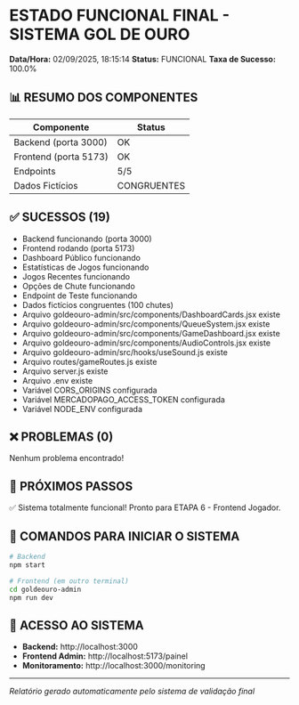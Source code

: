 # ESTADO FUNCIONAL FINAL - SISTEMA GOL DE OURO

**Data/Hora:** 02/09/2025, 18:15:14
**Status:** FUNCIONAL
**Taxa de Sucesso:** 100.0%

## 📊 RESUMO DOS COMPONENTES

| Componente | Status |
|------------|--------|
| Backend (porta 3000) | OK |
| Frontend (porta 5173) | OK |
| Endpoints | 5/5 |
| Dados Fictícios | CONGRUENTES |

## ✅ SUCESSOS (19)

- Backend funcionando (porta 3000)
- Frontend rodando (porta 5173)
- Dashboard Público funcionando
- Estatísticas de Jogos funcionando
- Jogos Recentes funcionando
- Opções de Chute funcionando
- Endpoint de Teste funcionando
- Dados fictícios congruentes (100 chutes)
- Arquivo goldeouro-admin/src/components/DashboardCards.jsx existe
- Arquivo goldeouro-admin/src/components/QueueSystem.jsx existe
- Arquivo goldeouro-admin/src/components/GameDashboard.jsx existe
- Arquivo goldeouro-admin/src/components/AudioControls.jsx existe
- Arquivo goldeouro-admin/src/hooks/useSound.js existe
- Arquivo routes/gameRoutes.js existe
- Arquivo server.js existe
- Arquivo .env existe
- Variável CORS_ORIGINS configurada
- Variável MERCADOPAGO_ACCESS_TOKEN configurada
- Variável NODE_ENV configurada

## ❌ PROBLEMAS (0)

Nenhum problema encontrado!

## 🎯 PRÓXIMOS PASSOS

✅ Sistema totalmente funcional! Pronto para ETAPA 6 - Frontend Jogador.

## 🚀 COMANDOS PARA INICIAR O SISTEMA

```bash
# Backend
npm start

# Frontend (em outro terminal)
cd goldeouro-admin
npm run dev
```

## 📱 ACESSO AO SISTEMA

- **Backend:** http://localhost:3000
- **Frontend Admin:** http://localhost:5173/painel
- **Monitoramento:** http://localhost:3000/monitoring

---
*Relatório gerado automaticamente pelo sistema de validação final*
